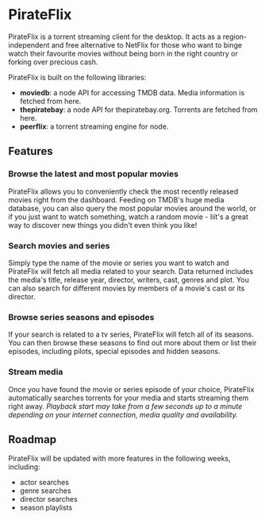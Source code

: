 # PirateFlix

PirateFlix is a torrent streaming client for the desktop. It acts as a region-independent and free alternative to NetFlix for those who want to binge watch their favourite movies without being born in the right country or forking over precious cash.

PirateFlix is built on the following libraries:
- **moviedb**: a node API for accessing TMDB data. Media information is fetched from here.
- **thepiratebay**: a node API for thepiratebay.org. Torrents are fetched from here.
- **peerflix**: a torrent streaming engine for node. 

## Features

### Browse the latest and most popular movies

PirateFlix allows you to conveniently check the most recently released movies right from the dashboard. Feeding on TMDB's huge media database, you can also query the most popular movies around the world, or if you just want to watch something, watch a random movie - Iiít's a great way to discover new things you didn't even think you like!

### Search movies and series

Simply type the name of the movie or series you want to watch and PirateFlix will fetch all media related to your search. Data returned includes the media's title, release year, director, writers, cast, genres and plot. You can also search for different movies by members of a movie's cast or its director.

### Browse series seasons and episodes

If your search is related to a tv series, PirateFlix will fetch all of its seasons. You can then browse these seasons to find out more about them or list their episodes, including pilots, special episodes and hidden seasons.

### Stream media

Once you have found the movie or series episode of your choice, PirateFlix automatically searches torrents for your media and starts streaming them right away. *Playback start may take from a few seconds up to a minute depending on your internet connection, media quality and availability.*

## Roadmap

PirateFlix will be updated with more features in the following weeks, including:
- actor searches
- genre searches
- director searches
- season playlists
